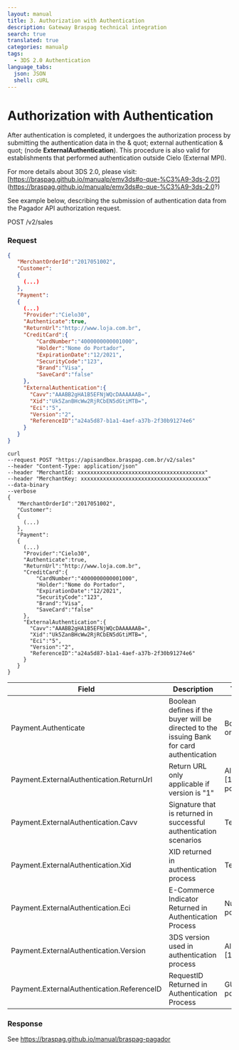 ```yaml
---
layout: manual
title: 3. Authorization with Authentication
description: Gateway Braspag technical integration
search: true
translated: true
categories: manualp
tags:
  - 3DS 2.0 Authentication
language_tabs:
  json: JSON
  shell: cURL
---
```


# Authorization with Authentication

After authentication is completed, it undergoes the authorization process by submitting the authentication data in the & quot; external authentication & quot; (node **ExternalAuthentication**).
This procedure is also valid for establishments that performed authentication outside Cielo (External MPI).

For more details about 3DS 2.0, please visit: [https://braspag.github.io/manualp/emv3ds#o-que-%C3%A9-3ds-2.0?] (https://braspag.github.io/manualp/emv3ds#o-que-%C3%A9-3ds-2.0?)

See example below, describing the submission of authentication data from the Pagador API authorization request.

<aside class="request"><span class="method post">POST</span> <span class="endpoint">/v2/sales</span></aside>

### Request

```json
{
   "MerchantOrderId":"2017051002",
   "Customer":
   {
     (...)
   },
   "Payment":
   {
     (...)
     "Provider":"Cielo30",
     "Authenticate":true,
     "ReturnUrl":"http://www.loja.com.br",
     "CreditCard":{
         "CardNumber":"4000000000001000",
         "Holder":"Nome do Portador",
         "ExpirationDate":"12/2021",
         "SecurityCode":"123",
         "Brand":"Visa",
         "SaveCard":"false"
     },
     "ExternalAuthentication":{
       "Cavv":"AAABB2gHA1B5EFNjWQcDAAAAAAB=",
       "Xid":"Uk5ZanBHcWw2RjRCbEN5dGtiMTB=",
       "Eci":"5",
       "Version":"2",
       "ReferenceID":"a24a5d87-b1a1-4aef-a37b-2f30b91274e6"
     }
   }
}
```

```shell
curl
--request POST "https://apisandbox.braspag.com.br/v2/sales"
--header "Content-Type: application/json"
--header "MerchantId: xxxxxxxxxxxxxxxxxxxxxxxxxxxxxxxxxxxxxxxx"
--header "MerchantKey: xxxxxxxxxxxxxxxxxxxxxxxxxxxxxxxxxxxxxxxx"
--data-binary
--verbose
{
   "MerchantOrderId":"2017051002",
   "Customer":
   {
     (...)
   },
   "Payment":
   {
     (...)
     "Provider":"Cielo30",
     "Authenticate":true,
     "ReturnUrl":"http://www.loja.com.br",
     "CreditCard":{
         "CardNumber":"4000000000001000",
         "Holder":"Nome do Portador",
         "ExpirationDate":"12/2021",
         "SecurityCode":"123",
         "Brand":"Visa",
         "SaveCard":"false"
     },
     "ExternalAuthentication":{
       "Cavv":"AAABB2gHA1B5EFNjWQcDAAAAAAB=",
       "Xid":"Uk5ZanBHcWw2RjRCbEN5dGtiMTB=",
       "Eci":"5",
       "Version":"2",
       "ReferenceID":"a24a5d87-b1a1-4aef-a37b-2f30b91274e6"
     }
   }
}
```

|**Field**|**Description**|**Type/Size**|**Required**|
|---|---|---|---|
|Payment.Authenticate|Boolean defines if the buyer will be directed to the issuing Bank for card authentication|Boolean (true or false)|Yes, when authentication was a success|
|Payment.ExternalAuthentication.ReturnUrl|Return URL only applicable if version is "1"|Alphanumeric [1024 positions]|Yes|
|Payment.ExternalAuthentication.Cavv|Signature that is returned in successful authentication scenarios| Text |Yes, when authentication was a success|
|Payment.ExternalAuthentication.Xid|XID returned in authentication process| Text |Yes, when the 3DS version is "1"|
|Payment.ExternalAuthentication.Eci|E-Commerce Indicator Returned in Authentication Process|Numeric [1 position]|Yes
|Payment.ExternalAuthentication.Version|3DS version used in authentication process|Alphanumeric [1 position]|Yes, when the version of 3DS is "2"|
|Payment.ExternalAuthentication.ReferenceID|RequestID Returned in Authentication Process|GUID [36 positions]|Yes, when the version of 3DS is "2"|

### Response

See https://braspag.github.io/manual/braspag-pagador
